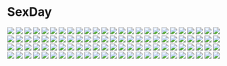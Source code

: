 # SexDay
![](https://konachan.com/jpeg/78a57a608074fd134194fbbf714a0d39/Konachan.com%20-%2039291%20minna-dietlinde_wilcke%20strike_witches%20vector.jpg)
![](https://konachan.com/jpeg/7e8eb537a10d30720e8f253e3cffcb89/Konachan.com%20-%20226360%20breasts%20game_cg%20green_hair%20loli%20long_hair%20murasame_%28senren_banka%29%20muririn%20navel%20nipples%20nude%20purple_eyes%20senren_banka%20yuzusoft.jpg)
![](https://konachan.com/image/7d5aa1ddc312931dc6abbad9595d6b26/Konachan.com%20-%20141120%20black_hair%20hat%20himekaidou_hatate%20kneehighs%20long_hair%20phone%20pointed_ears%20sayori%20scan%20skirt%20tie%20touhou%20twintails%20yellow_eyes.jpg)
![](https://konachan.com/jpeg/bfa64d0b10bbc9dcdbbef47f99b1e67e/Konachan.com%20-%20161295%20blonde_hair%20blush%20breasts%20cameltoe%20game_cg%20nipples%20panties%20reminiscence%20short_hair%20socks%20spread_legs%20tigre_soft%20tomose_shunsaku%20topless%20underwear.jpg)
![](https://konachan.com/image/00cdba1f70926aed2bef2a798afd3a1b/Konachan.com%20-%2051210%20chii%20chobits%20motosuwa_hideki.jpg)
![](https://konachan.com/image/98659f310c2edf78480dc279460d686b/Konachan.com%20-%2055022%20alice_%28wonderland%29%20alice_in_wonderland%20blonde_hair%20blue%20blue_eyes%20bunny%20dress%20food%20lolita_fashion.jpg)
![](https://konachan.com/image/f454ef80b9f41b37a9a40198bd9e8e68/Konachan.com%20-%20159396%20blue_eyes%20blue_hair%20breasts%20hatsune_miku%20nipples%20panties%20tagme%20underwear%20vocaloid%20zheyi_parker.jpg)
![](https://konachan.com/image/e3c09d8179776ac7d986eb6aa5148880/Konachan.com%20-%20218288%20bell%20blonde_hair%20horuda%20instrument%20kagamine_rin%20necklace%20short_hair%20skirt%20vocaloid%20wristwear.jpg)
![](https://konachan.com/jpeg/c1d1d3e026f6982227322af75df18496/Konachan.com%20-%20253327%20black_hair%20blush%20breasts%20fingering%20hoodie%20long_hair%20neptune%20nipples%20noire%20oekakizuki%20pussy%20red_eyes%20short_hair%20thighhighs%20twintails%20uncensored%20yuri.jpg)
![](https://konachan.com/image/51a6b9f7bde0bacb35d64d250bcbc654/Konachan.com%20-%20271530%20aqua_eyes%20cait%20hoodie%20kousaka_kirino%20long_hair%20orange_hair%20ore_no_imouto_ga_konna_ni_kawaii_wake_ga_nai%20shorts%20signed%20white.jpg)
![](https://konachan.com/jpeg/9c4030d92dd14f8e43e286a495d43133/Konachan.com%20-%20117679%20close%20guilty_crown%20transparent%20vector%20yuzuriha_inori.jpg)
![](https://konachan.com/image/1fc569b06a2f44457738dadf0fbc64ef/Konachan.com%20-%20174205%202girls%20animal%20bird%20blonde_hair%20blue_eyes%20dress%20flowers%20grass%20lighthouse%20moon%20original%20red_eyes%20runathito%20short_hair%20white_hair%20wings.jpg)
![](https://konachan.com/image/d7ecc60014024dca545b655516132881/Konachan.com%20-%20108082%20game_cg%20hinoue_itaru%20rewrite%20senri_akane.jpg)
![](https://konachan.com/image/a3f211ea47b5cf1eeb39b5680771f871/Konachan.com%20-%20105966%20animal_ears%20brown_eyes%20brown_hair%20cinderella%20ishida_akira%20red_eyes%20red_hair%20school_uniform%20skirt%20tagme.jpg)
![](https://konachan.com/image/80a3e5357a705c9de8d0a641da275c17/Konachan.com%20-%20124123%20blue_eyes%20blue_hair%20boots%20gloves%20hatsune_miku%20long_hair%20ribbons%20skirt%20snow%20twintails%20vocaloid%20yuki_miku.jpg)
![](https://konachan.com/jpeg/2dd0d982ae3d9581bb4da5825cbbe7d5/Konachan.com%20-%20245639%20akine_%28kuroyuri%29%20animal_ears%20breasts%20catgirl%20close%20collar%20green_eyes%20long_hair%20original%20white_hair.jpg)
![](https://konachan.com/jpeg/b92257f4ab494bba0a302da6ffde9346/Konachan.com%20-%20244817%20brown_eyes%20brown_hair%20close%20denpa_onna_to_seishun_otoko%20glasses%20maekawa%20short_hair%20vector.jpg)
![](https://konachan.com/image/cdd9dbd7dcaaa90ea95055741ec55b4b/Konachan.com%20-%20194197%20asia_argento%20blonde_hair%20blue_eyes%20brown_hair%20green_eyes%20highschool_dxd%20red_hair%20rias_gremory%20third-party_edit%20toujou_koneko%20white_hair%20yellow_eyes.jpg)
![](https://konachan.com/image/083037a94df9e5db6283095a138feef4/Konachan.com%20-%20197633%20blue_eyes%20bow%20flowers%20green_hair%20hat%20komeiji_koishi%20ominaeshi%20touhou.jpg)
![](https://konachan.com/image/069b4e820708bcfbb8f8a25c195c747f/Konachan.com%20-%20212042%20bike_shorts%20blue_hair%20gurasion_%28gurasion%29%20hat%20hinanawi_tenshi%20long_hair%20shorts%20touhou%20twintails.jpg)
![](https://konachan.com/image/d8108327b556fea7262666d8dad871b6/Konachan.com%20-%2082079%20breasts%20chain%20choker%20cross%20elbow_gloves%20exile%20gloves%20gothic%20navel%20nipples%20panties%20purple_hair%20skull%20tattoo%20thighhighs%20topless%20underwear%20yellow_eyes.jpg)
![](https://konachan.com/jpeg/4ac48640b2108ac854dc8f702b9a55dc/Konachan.com%20-%20176239%20bikini%20black_hair%20blue_eyes%20breasts%20game_cg%20headband%20loli%20long_hair%20navel%20nipples%20pink_eyes%20purple_eyes%20purple_hair%20swimsuit%20twintails%20yellow_eyes.jpg)
![](https://konachan.com/jpeg/13433f97125a7c58e2911cf503137d3b/Konachan.com%20-%20270284%20animal_ears%20blue_hair%20blush%20breasts%20catgirl%20cleavage%20fang%20green_eyes%20panties%20short_hair%20tail%20thighhighs%20underwear%20white%20yukishiro_arute.jpg)
![](https://konachan.com/jpeg/c8fbc5335a63057d132aa851615dceb7/Konachan.com%20-%2082476%20artoria_pendragon_%28all%29%20azu%20blonde_hair%20fan%20fate_%28series%29%20fate_stay_night%20green_eyes%20japanese_clothes%20saber.jpg)
![](https://konachan.com/image/472577f3434458ab0f9799ac769ee996/Konachan.com%20-%20188880%20aikatsu%21%20blue_eyes%20blue_hair%20building%20car%20city%20kiriya_aoi%20lm7_%28op-center%29%20long_hair%20night%20ponytail.jpg)
![](https://konachan.com/image/918d6da4ef0b39b4967eeb8937dc800e/Konachan.com%20-%20283128%20aircraft%20brown_hair%20building%20city%20clouds%20group%20long_hair%20original%20paper%20ponytail%20red_eyes%20shrine%20skirt%20sky%20socks%20uniform%20wataboku%20wristwear.jpg)
![](https://konachan.com/image/55ea5cbcd5ef868d7ee769d360e4fa93/Konachan.com%20-%20122183%20queen%27s_blade%20see_through%20tomoe.jpg)
![](https://konachan.com/image/b08e91d67e032abc7bdbb4cd2aead5a7/Konachan.com%20-%2088792%20blonde_hair%20game_cg%20meri_chri%20mikagami_mamizu%20night%20nipples%20no_bra%20nopan%20seiya_mashiro%20whirlpool.jpg)
![](https://konachan.com/image/bd4e5578145dc5da838920aadbbeb877/Konachan.com%20-%2010677%20card_captor_sakura%20kinomoto_sakura.jpg)
![](https://konachan.com/image/71969815f0f3cb2534b180a322a4c0fa/Konachan.com%20-%2018770%20nakahara_komugi%20nurse_witch_komugi-chan.jpg)
![](https://konachan.com/jpeg/efc56181ea24a72c6bceabd1fc45dec3/Konachan.com%20-%20145943%20bed%20black_hair%20blush%20breasts%20brown_eyes%20cleavage%20erect_nipples%20kotegawa_yui%20long_hair%20to_love_ru%20toshi5765.jpg)
![](https://konachan.com/jpeg/7c50ead392f422f68cc314ae6d0ae92a/Konachan.com%20-%20230163%20ass%20blue_eyes%20blush%20breasts%20cameltoe%20dark_skin%20foxgirl%20game_cg%20gray_hair%20long_hair%20muutsuki%20nipples%20no_bra%20panties%20tail%20underwear%20wet%20yukata.jpg)
![](https://konachan.com/image/a601edf353f6b3a4f1d839b52a36e31b/Konachan.com%20-%2045733%20golden_darkness%20jpeg_artifacts%20panties%20to_love_ru%20underwear.jpg)
![](https://konachan.com/image/47a65160f59d345bde4eb4bc1ff8319c/Konachan.com%20-%20181220%20amano_chigiri%20black_hair%20brown_hair%20butterfly%20chou_no_doku_hana_no_kusari%20flowers%20japanese_clothes%20kimono%20long_hair%20male%20scan%20short_hair%20water.jpg)
![](https://konachan.com/image/22fc34769f75a971bd719a894e9f9180/Konachan.com%20-%2025278%20close%20rozen_maiden%20suiseiseki.jpg)
![](https://konachan.com/image/fe5942c113f22cb696489d4c5f1badfa/Konachan.com%20-%20199821%20aconitea%20aircraft%20blue_hair%20katherine_%28love_money_rock%27n%27roll%29%20long_hair%20love_money_rock%27n%27roll%20purple_eyes.jpg)
![](https://konachan.com/jpeg/cef2f8f0da59752ea0381c64b4a6bd40/Konachan.com%20-%20122988%20artoria_pendragon_%28all%29%20blonde_hair%20blue_eyes%20dress%20fate_%28series%29%20fate_stay_night%20gilgamesh%20red_eyes%20ribbons%20saber%20saifu_%28sisutakh%29.jpg)
![](https://konachan.com/image/4bfe678d6c0f33bbab5063fa544f3ae0/Konachan.com%20-%20107515%20hatsune_miku%20vocaloid.jpg)
![](https://konachan.com/jpeg/0ea6baea2a9838739ff3baa2b1ef1822/Konachan.com%20-%2091677%20animal_ears%20breasts%20cleavage%20collar%20cum%20dark_skin%20forest%20foxgirl%20long_hair%20massan%20original%20pussy_juice%20red_eyes%20sex%20third-party_edit%20tree%20white_hair.jpg)
![](https://konachan.com/image/c6003b77feee8efb8989e3e8a4142527/Konachan.com%20-%2066155%20black_hair%20blue_eyes%20close%20glasses%20konori_mii%20short_hair%20to_aru_kagaku_no_railgun%20to_aru_majutsu_no_index.jpg)
![](https://konachan.com/image/165af1586dcc5884e00b0d5d0d39dd74/Konachan.com%20-%20282229%20anus%20ass%20censored%20nude%20original%20sex%20sukoyaka_gyuunyuu.jpg)
![](https://konachan.com/image/8b81d8b2b73b096d7f7ff392264d51a2/Konachan.com%20-%20241392%20beach%20bikini%20clouds%20dress%20hat%20naka_%28nicovideo14185763%29%20original%20swimsuit%20water.jpg)
![](https://konachan.com/jpeg/8005f4067087b456648fee17c8240404/Konachan.com%20-%20127781%20black_hair%20blonde_hair%20blue_eyes%20blue_hair%20blush%20bow%20breasts%20cleavage%20gray_eyes%20headband%20long_hair%20maid%20panties%20purple_eyes%20tagme%20toranosuke%20underwear.jpg)
![](https://konachan.com/jpeg/2291562090c43b5f018ac9517f9d40e2/Konachan.com%20-%20199900%20apron%20breast_grab%20breasts%20game_cg%20green_eyes%20mahou_shoujo_no_ani%20naked_apron%20nipples%20orange_hair%20sex%20suou_kaede%20wet%20yayoi_and_nagi.jpg)
![](https://konachan.com/image/dc09ac370dcad185f380df86b1f4c465/Konachan.com%20-%20246179%20ai-chan_%28playstation%29%20animal%20bikini%20bird%20blue_hair%20building%20cat%20city%20clouds%20leaves%20long_hair%20original%20scenic%20sky%20stellarism%20swimsuit%20twintails%20water.jpg)
![](https://konachan.com/jpeg/c83f56fa323044cf9ecb98869963e859/Konachan.com%20-%20256407%20cake%20canegouzi%20catboy%20drink%20enkidu%20flowers%20food%20fruit%20gilgamesh%20gloves%20group%20hat%20horns%20karna%20male%20necklace%20red_eyes%20suit%20tail%20tattoo%20tie%20wink.jpg)
![](https://konachan.com/image/65d49077c8c21a61fcbe004cb550819d/Konachan.com%20-%2059434%20appleseed%20briareos%20deunan_knute%20gun%20weapon.jpg)
![](https://konachan.com/image/b1ffd6f46b07d5791b0e1f4efdfa2e2f/Konachan.com%20-%20226680%20alice_in_wonderland%20apron%20bow%20collar%20cosplay%20dress%20headband%20mocha_%28naturefour%29%20nishikino_maki%20petals%20purple_eyes%20red_hair%20short_hair.jpg)
![](https://konachan.com/image/3fb36a2d0d34f01081893919b294cd7e/Konachan.com%20-%2045027%20brown_hair%20computer%20danalm%20glasses%20green_eyes%20hatsune_miku%20phone%20tagme%20vocaloid.jpg)
![](https://konachan.com/image/3ac91f5108f4ffb776dd9805a5b482bc/Konachan.com%20-%2031717%20blue_hair%20blush%20breasts%20censored%20cleavage%20cum%20favorite%20game_cg%20green_eyes%20happy_margaret%21%20kokonoka%20nishinomiya_shizuru%20penis%20wet%20wink.jpg)
![](https://konachan.com/jpeg/37c484f69307ba710d3c62f20ea6dff2/Konachan.com%20-%20184492%20amamiya_hibiya%20ene_%28kagerou_project%29%20haruu_shun%20kagerou_project%20kano_shuuya%20kido_tsubomi%20kisaragi_momo%20kisaragi_shintaro%20kozakura_mary%20seto_kousuke.jpg)
![](https://konachan.com/image/3f623b483e1aaf4f84864eb10e84e489/Konachan.com%20-%20103747%20ano_hi_mita_hana_no_namae_wo_bokutachi_wa_mada_shiranai%20barefoot%20dress%20honma_meiko%20tea_%28nakenashi%29.jpg)
![](https://konachan.com/image/36a38a32abfc840bb595c22adbacfd85/Konachan.com%20-%2031551%20ass%20blonde_hair%20blue_eyes%20blush%20cameltoe%20favorite%20game_cg%20kokonoka%20long_hair%20panties%20pussy_juice%20rindou_saki%20skirt%20twintails%20underwear%20upskirt%20wet.jpg)
![](https://konachan.com/image/8f2f631110c8d042d817bc931a603895/Konachan.com%20-%20289930%20apron%20bikini%20blue_eyes%20blue_hair%20blush%20braids%20breasts%20cameltoe%20cleavage%20gloves%20group%20long_hair%20maid%20navel%20ponytail%20red_hair%20swimsuit%20underboob.jpg)
![](https://konachan.com/jpeg/46a94c5eb4f9d97049f5a60394ff574c/Konachan.com%20-%20238950%20ass%20blonde_hair%20green_eyes%20idolmaster%20idolmaster_cinderella_girls%20kinnotama_%28erokosei%29%20loli%20sakurai_momoka%20short_hair.jpg)
![](https://konachan.com/image/8f3a9b6a01b90c409dde39335ab18d4b/Konachan.com%20-%20155647%20gumi%20hatsune_miku%20suzuya_%28appon65122%29%20vocaloid.jpg)
![](https://konachan.com/jpeg/0c2a71c0f5c30513c69fa0c324a3da81/Konachan.com%20-%20155417%209tt6%20all_male%20blue_eyes%20blue_hair%20cape%20fire_emblem%20gloves%20male%20marth_%28fire_emblem%29%20mask%20tiara.jpg)
![](https://konachan.com/image/14506ed0cf75b8eca950620ceb874315/Konachan.com%20-%20143088%20hinanawi_tenshi%20jpeg_artifacts%20suisen%20touhou.jpg)
![](https://konachan.com/image/38c12113c5fc91432b466c68bd681fdc/Konachan.com%20-%2062892%20breasts%20cc%20cleavage%20code_geass.jpg)
![](https://konachan.com/jpeg/dd437909ccd1de4d9ad7127de8cf7349/Konachan.com%20-%2082442%20dress%20headphones%20meltdown_comet%20scan%20yukiu_kon.jpg)
![](https://konachan.com/image/1f2e08c2ac9bd38dee1efe667e761481/Konachan.com%20-%20204792%20black_hair%20bodysuit%20chunithm%20mechagirl%20navel%20tokiya.jpg)
![](https://konachan.com/jpeg/43bee667d69d01dc1b74828f592cd179/Konachan.com%20-%20224451%20arisaka_mashiro%20bra%20open_shirt%20panties%20panty_pull%20scan%20school_uniform%20skirt_lift%20sprite%20suzumori%20thighhighs%20underboob%20underwear.jpg)
![](https://konachan.com/image/c5367df033f354486b3efc83b0b5225b/Konachan.com%20-%205299%20animal_ears%20bunnygirl%20food%20kisaragi_mizu.jpg)
![](https://konachan.com/image/000fdcf457de6b53e983c35012c78745/Konachan.com%20-%20297891%20animal_ears%20bow%20granblue_fantasy%20gray_hair%20kneehighs%20logo%20mousegirl%20red_eyes%20school_uniform%20short_hair%20sydus%20watermark%20wristwear.jpg)
![](https://konachan.com/image/b6dfbfc245b10b55d991999848fd232f/Konachan.com%20-%2055870%20annyeong_we_are_peanuts%20school_uniform%20tiv.jpg)
![](https://konachan.com/image/f9394844cb3c0e62251dec20af1b3531/Konachan.com%20-%20262764%20anal%20black_hair%20braids%20breasts%20catgirl%20condom%20cum%20green_eyes%20miqo%27te%20navel%20night%20nipples%20panties%20pussy%20sky%20stars%20tail%20thighhighs%20uncensored%20underwear.jpg)
![](https://konachan.com/image/9e342579e1e25cd21c685b34123d8bb6/Konachan.com%20-%2031849%20autumn%20black_hair%20blush%20favorite%20game_cg%20happy_margaret%21%20kitanoji_nozomi%20kokonoka%20leaves%20school_uniform%20yellow_eyes.jpg)
![](https://konachan.com/image/ea6efa9bbcaf11987eb52af77141e7dd/Konachan.com%20-%20220769%20animal%20bird%20building%20jumpei99%20original%20pointed_ears.jpg)
![](https://konachan.com/jpeg/2bf29e0f29483ea6759d5c64b23a2210/Konachan.com%20-%20151588%20blonde_hair%20blue_hair%20blush%20bow%20breasts%20game_cg%20justy_x_nasty%20long_hair%20mikagami_mamizu%20ootsuki_karin%20shirt%20short_hair%20whirlpool.jpg)
![](https://konachan.com/jpeg/8fc29450882afdf19f7051ad42f1824e/Konachan.com%20-%20291457%20black_hair%20blue_eyes%20book%20glasses%20hoodie%20itohime%20long_hair%20original%20pantyhose.jpg)
![](https://konachan.com/jpeg/d7a53042d5ad673982897b584f45979d/Konachan.com%20-%20115054%20ass%20asu_hare%20bakemonogatari%20blue_eyes%20breasts%20long_hair%20nipples%20panties%20panty_pull%20purple_hair%20pussy%20third-party_edit%20uncensored%20underwear%20wet%20white.jpg)
![](https://konachan.com/jpeg/8704a6a0b020a17ec22dc5bba1b10891/Konachan.com%20-%20278782%20bed%20bell%20bondage%20breasts%20brown_hair%20cleavage%20collar%20gogo_shichi-ji%20long_hair%20navel%20original%20panties%20thighhighs%20underwear.jpg)
![](https://konachan.com/image/f64c27a46693fe1b84aa864d2dd0c7b6/Konachan.com%20-%2035846%20hiyorigawa_asahi%20snow_%28game%29.jpg)
![](https://konachan.com/image/b4f8235738e3a5d9114ad2d51aa77e0c/Konachan.com%20-%2055331%20horibe_hiderou%20waitress.jpg)
![](https://konachan.com/image/3156f5ffdc4f01c036ed8c1077ffca9d/Konachan.com%20-%20242936%20aqua_eyes%20aqua_hair%20bed%20bibi%20blush%20hatsune_miku%20long_hair%20vocaloid%20wink.jpg)
![](https://konachan.com/jpeg/ee55db4466d7103ac390f5a316ef71fa/Konachan.com%20-%20234264%20animal%20anthropomorphism%20bird%20bow_%28weapon%29%20brown_eyes%20brown_hair%20flowers%20gloves%20japanese_clothes%20kaga_%28kancolle%29%20mku%20ribbons%20short_hair%20weapon.jpg)
![](https://konachan.com/jpeg/87429b9dde494cef300c9694abc83354/Konachan.com%20-%20300886%20a.yuuki%20censored%20green_hair%20male%20nude%20orange_eyes%20original%20penis%20sex%20short_hair.jpg)
![](https://konachan.com/jpeg/19d0f35cb8472015695fb11a6e4a4ec6/Konachan.com%20-%20213754%20navel%20original%20pointed_ears%20sasamashin%20scarf%20sword%20thighhighs%20weapon.jpg)
![](https://konachan.com/jpeg/6a562351a34986227fd09f34273ce1b2/Konachan.com%20-%2031116%20blush%20bow%20bra%20breasts%20brown_hair%20censored%20cross%20cum%20fellatio%20game_cg%20handjob%20marmalade%20mikeou%20nipples%20open_shirt%20penis%20short_hair%20skirt%20underwear.jpg)
![](https://konachan.com/image/570ef9ce56c1329c4e5c5ed2494cd397/Konachan.com%20-%20171368%20animal_ears%20blonde_hair%20brown_hair%20catgirl%20chen%20foxgirl%20hat%20multiple_tails%20tail%20touhou%20umbrella%20yakumo_ran%20yakumo_yukari.jpg)
![](https://konachan.com/image/3f4735c2352ba11d5f0e1a7432998c72/Konachan.com%20-%2086035%202girls%20blue_hair%20blush%20breasts%20censored%20fingering%20flat_chest%20long_hair%20nipples%20nude%20orange_hair%20pussy%20pussy_juice%20spread_legs%20yuri.jpg)
![](https://konachan.com/jpeg/a85a2181099aa192087e81a145dded1e/Konachan.com%20-%20274376%20aqua_eyes%20bed%20blush%20breasts%20brown_hair%20long_hair%20no_bra%20open_shirt%20original%20panties%20shi6kurutto%20shirt%20underwear.jpg)
![](https://konachan.com/image/826cc29bd6f14e59bf631f0513bba1bf/Konachan.com%20-%20207435%20animal%20aoifox%20blue%20fish%20hatsune_miku%20headphones%20underwater%20vocaloid%20water.jpg)
![](https://konachan.com/image/d3fb418d10eb37c8029e5aaf92c6e7cd/Konachan.com%20-%20142008%20blonde_hair%20green_eyes%20long_hair%20original%20senzi.jpg)
![](https://konachan.com/jpeg/5736fa5a65a8782714523886cdcadac4/Konachan.com%20-%20119869%20black_hair%20brown_eyes%20flowers%20hakurei_reimu%20touhou.jpg)
![](https://konachan.com/image/7e43a7438a0396924c79ebf01cd829a3/Konachan.com%20-%20295105%20animal%20anthropomorphism%20blue%20cat%20girls_frontline%20gun%20hk416_%28girls_frontline%29%20knife%20panties%20ranyu%20tattoo%20underwear%20watermark%20weapon.jpg)
![](https://konachan.com/image/cbafe06f013db5c242712cf650aa8d48/Konachan.com%20-%2034409%20kagami_hirotaka%20nico_robin%20one_piece.jpg)
![](https://konachan.com/image/6862958408f0e47867b9dd44153ab8dc/Konachan.com%20-%20300439%20arigato%20konno_junko%20mizuno_ai%20zombie_land_saga.jpg)
![](https://konachan.com/image/332c969935192645876e0bc1f8c2875d/Konachan.com%20-%2010594%20chibi%20lord_knight%20ragnarok_online.jpg)
![](https://konachan.com/image/232dac875de3e09b782b1da7531788a2/Konachan.com%20-%2091668%20dress%20feng%20game_cg%20hoshizora_e_kakaru_hashi%20long_hair%20orange_eyes%20orange_hair%20toudou_tsumugi%20tree%20tsurusaki_takahiro%20water.jpg)
![](https://konachan.com/image/7f0282e3c07d839712790738538a3600/Konachan.com%20-%2053600%20fujisaki_amane%20school_uniform%20stellar_theater%20suzuhira_hiro.jpg)
![](https://konachan.com/image/5a473d8a0bd01d89801e27e4172e07ec/Konachan.com%20-%2091928%20blonde_hair%20blush%20breast_grab%20breasts%20censored%20feng%20game_cg%20nipples%20open_shirt%20orange_eyes%20orange_hair%20penis%20sex%20toudou_tsumugi%20tsurusaki_takahiro.jpg)
![](https://konachan.com/jpeg/e310a3d5a4dd8dcb8ee8c32ea755be8b/Konachan.com%20-%20176613%20bikini%20blue_hair%20bra%20breasts%20catgirl%20censored%20cum%20cygnus%20fana_arsim%20game_cg%20navel%20nipples%20penis%20pussy%20red_eyes%20sex%20swimsuit%20underwear%20whirlpool.jpg)
![](https://konachan.com/jpeg/92fab7688f246069bf74e6f6cd40d6b6/Konachan.com%20-%20237478%20aliasing%20black_hair%20blush%20bow%20gray_eyes%20long_hair%20matsunaga_kouyou%20original%20panties%20underwear%20undressing%20white.jpg)
![](https://konachan.com/jpeg/d0dda40728a9d71e693d3faf0e5590bc/Konachan.com%20-%20114521%20animal_ears%20blue_eyes%20blue_hair%20blush%20cat_smile%20chibi%20cirno%20fairy%20fang%20rebecca_%28naononakukoroni%29%20short_hair%20tail%20touhou%20white%20wings.jpg)
![](https://konachan.com/jpeg/01d7a00499841b75626b2981372687dd/Konachan.com%20-%20276345%20aoe_matsuri%20bed%20bicolored_eyes%20brown_hair%20censored%20cum%20hoshina_meito%20kimono%20long_hair%20navel%20nipples%20no_bra%20nopan%20original%20penis%20pussy.jpg)
![](https://konachan.com/jpeg/a149c7b0b2d1a30eee98f2a8b5c6cbbc/Konachan.com%20-%20107329%20blush%20breasts%20clochette%20game_cg%20kamikaze_explorer%20long_hair%20navel%20nipples%20oshiki_hitoshi%20red_eyes%20red_hair%20yuutenji_mishio.jpg)
![](https://konachan.com/image/82f1b4fcbf231f952493f65c6eb69b0a/Konachan.com%20-%20156542%20animal%20bird%20black_hair%20feathers%20gun%20kougami_shinya%20madyy%20male%20orange_eyes%20psycho-pass%20short_hair%20suit%20tagme%20tie%20tsunemori_akane%20weapon.jpg)
![](https://konachan.com/image/0252d6901c9ef3d8d9a5567ed6b205a7/Konachan.com%20-%2079527%20animal%20blonde_hair%20blush%20bow%20drink%20elbow_gloves%20food%20fruit%20gloves%20headdress%20kneehighs%20loli%20long_hair%20pink_eyes%20rabbit%20ribbons%20wristwear%20yoshiwo.jpg)
![](https://konachan.com/image/ebd1da9abdf51d1589905297ee477abd/Konachan.com%20-%20208100%20arceon%20black_hair%20black_rock_shooter%20blue_eyes%20kuroi_mato%20polychromatic%20twintails.jpg)
